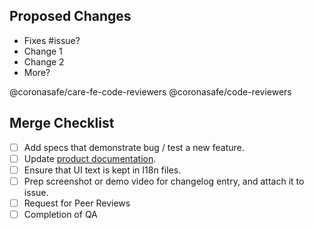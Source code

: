 ## Proposed Changes

- Fixes #issue?
- Change 1
- Change 2
- More?

@coronasafe/care-fe-code-reviewers @coronasafe/code-reviewers

## Merge Checklist

- [ ] Add specs that demonstrate bug / test a new feature.
- [ ] Update [product documentation](https://docs.coronasafe.network/coronasafe-care-documentation/architecture/architecture-and-layering-of-care).
- [ ] Ensure that UI text is kept in I18n files.
- [ ] Prep screenshot or demo video for changelog entry, and attach it to issue.
- [ ] Request for Peer Reviews
- [ ] Completion of QA
